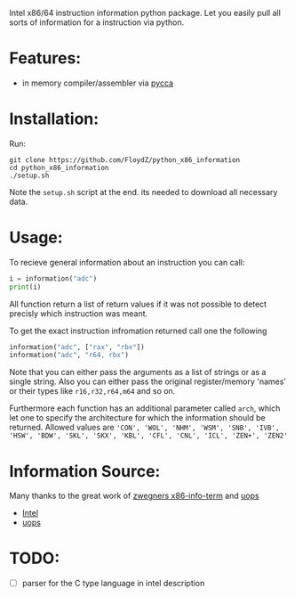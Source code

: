 Intel x86/64 instruction information python package. Let you easily pull all
sorts of information for a instruction via python.

Features:
=========
 - in memory compiler/assembler via [pycca](https://github.com/campagnola/pycca)

Installation:
=============

Run:
```
git clone https://github.com/FloydZ/python_x86_information
cd python_x86_information
./setup.sh
```

Note the `setup.sh` script at the end. its needed to download all necessary data.

Usage:
======

To recieve general information about an instruction you can call:
```python
i = information("adc")
print(i)
```

All function return a list of return values if it was not possible to detect precisly which instruction was meant.

To get the exact instruction infromation returned call one the following
```python
information("adc", ["rax", "rbx"])
information("adc", "r64, rbx")
```
Note that you can either pass the arguments as a list of strings or as a single string. Also you can either pass the original register/memory 'names' or their types like `r16,r32,r64,m64` and so on.

Furthermore each function has an additional parameter called `arch`, which let
one to specify the architecture for which the information should be returned.
Allowed values are `'CON', 'WOL', 'NHM', 'WSM', 'SNB', 'IVB', 'HSW', 'BDW', 'SKL', 'SKX', 'KBL', 'CFL', 'CNL', 'ICL', 'ZEN+', 'ZEN2'`



Information Source:
===================

Many thanks to the great work of [zwegners x86-info-term](https://github.com/zwegner/x86-info-term) and
[uops](https://uica.uops.info/)

- [Intel](https://www.intel.com/content/dam/develop/public/us/en/include/intrinsics-guide/data-latest.xml)
- [uops](https://www.uops.info/instructions.xml)

TODO:
======
 - [ ] parser for the C type language in intel description

